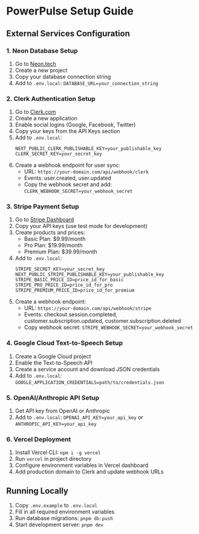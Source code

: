 # PowerPulse Setup Guide

## External Services Configuration

### 1. Neon Database Setup
1. Go to [Neon.tech](https://neon.tech)
2. Create a new project
3. Copy your database connection string
4. Add to `.env.local`: `DATABASE_URL=your_connection_string`

### 2. Clerk Authentication Setup
1. Go to [Clerk.com](https://clerk.com)
2. Create a new application
3. Enable social logins (Google, Facebook, Twitter)
4. Copy your keys from the API Keys section
5. Add to `.env.local`:
   ```
   NEXT_PUBLIC_CLERK_PUBLISHABLE_KEY=your_publishable_key
   CLERK_SECRET_KEY=your_secret_key
   ```
6. Create a webhook endpoint for user sync:
   - URL: `https://your-domain.com/api/webhook/clerk`
   - Events: user.created, user.updated
   - Copy the webhook secret and add: `CLERK_WEBHOOK_SECRET=your_webhook_secret`

### 3. Stripe Payment Setup
1. Go to [Stripe Dashboard](https://dashboard.stripe.com)
2. Copy your API keys (use test mode for development)
3. Create products and prices:
   - Basic Plan: $9.99/month
   - Pro Plan: $19.99/month  
   - Premium Plan: $39.99/month
4. Add to `.env.local`:
   ```
   STRIPE_SECRET_KEY=your_secret_key
   NEXT_PUBLIC_STRIPE_PUBLISHABLE_KEY=your_publishable_key
   STRIPE_BASIC_PRICE_ID=price_id_for_basic
   STRIPE_PRO_PRICE_ID=price_id_for_pro
   STRIPE_PREMIUM_PRICE_ID=price_id_for_premium
   ```
5. Create a webhook endpoint:
   - URL: `https://your-domain.com/api/webhook/stripe`
   - Events: checkout.session.completed, customer.subscription.updated, customer.subscription.deleted
   - Copy webhook secret: `STRIPE_WEBHOOK_SECRET=your_webhook_secret`

### 4. Google Cloud Text-to-Speech Setup
1. Create a Google Cloud project
2. Enable the Text-to-Speech API
3. Create a service account and download JSON credentials
4. Add to `.env.local`: `GOOGLE_APPLICATION_CREDENTIALS=path/to/credentials.json`

### 5. OpenAI/Anthropic API Setup
1. Get API key from OpenAI or Anthropic
2. Add to `.env.local`: `OPENAI_API_KEY=your_api_key` or `ANTHROPIC_API_KEY=your_api_key`

### 6. Vercel Deployment
1. Install Vercel CLI: `npm i -g vercel`
2. Run `vercel` in project directory
3. Configure environment variables in Vercel dashboard
4. Add production domain to Clerk and update webhook URLs

## Running Locally
1. Copy `.env.example` to `.env.local`
2. Fill in all required environment variables
3. Run database migrations: `pnpm db:push`
4. Start development server: `pnpm dev`
